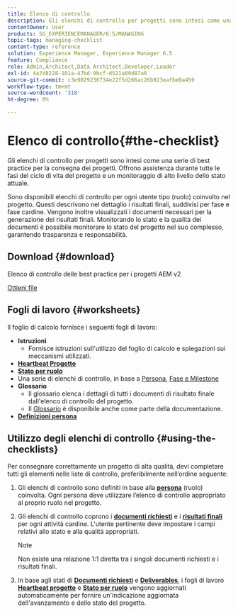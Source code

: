 ```yaml
---
title: Elenco di controllo
description: Gli elenchi di controllo per progetti sono intesi come una serie di best practice per la consegna dei progetti. Offrono assistenza durante tutte le fasi del ciclo di vita del progetto e un monitoraggio di alto livello dello stato attuale.
contentOwner: User
products: SG_EXPERIENCEMANAGER/6.5/MANAGING
topic-tags: managing-checklist
content-type: reference
solution: Experience Manager, Experience Manager 6.5
feature: Compliance
role: Admin,Architect,Data Architect,Developer,Leader
exl-id: 4a7d8228-101a-47bd-9bcf-d521a69d87a0
source-git-commit: c3e9029236734e22f5d266ac26b923eafbe0a459
workflow-type: tm+mt
source-wordcount: '318'
ht-degree: 0%

---
```


# Elenco di controllo{#the-checklist}

Gli elenchi di controllo per progetti sono intesi come una serie di best practice per la consegna dei progetti. Offrono assistenza durante tutte le fasi del ciclo di vita del progetto e un monitoraggio di alto livello dello stato attuale.

Sono disponibili elenchi di controllo per ogni utente tipo (ruolo) coinvolto nel progetto. Questi descrivono nel dettaglio i risultati finali, suddivisi per fase e fase cardine. Vengono inoltre visualizzati i documenti necessari per la generazione dei risultati finali. Monitorando lo stato e la qualità dei documenti è possibile monitorare lo stato del progetto nel suo complesso, garantendo trasparenza e responsabilità.

## Download {#download}

Elenco di controllo delle best practice per i progetti AEM v2

[Ottieni file](assets/aem_project_bp_checklistv2-65.xlsx)

## Fogli di lavoro {#worksheets}

Il foglio di calcolo fornisce i seguenti fogli di lavoro:

* **Istruzioni**
   * Fornisce istruzioni sull&#39;utilizzo del foglio di calcolo e spiegazioni sui meccanismi utilizzati.
* **[Heartbeat Progetto](/help/managing/best-practices.md#project-heartbeat-dashboard)**
* **[Stato per ruolo](/help/managing/best-practices.md#status-by-role)**
* Una serie di elenchi di controllo, in base a [Persona](/help/managing/best-practices.md#persona), [Fase e Milestone](/help/managing/best-practices.md#phases-and-milestones)
* **Glossario**
   * Il glossario elenca i dettagli di tutti i documenti di risultato finale dall&#39;elenco di controllo del progetto.
   * Il [Glossario](/help/managing/best-practices-glossary.md) è disponibile anche come parte della documentazione.
* **[Definizioni persona](/help/managing/best-practices.md#persona)**

## Utilizzo degli elenchi di controllo {#using-the-checklists}

Per consegnare correttamente un progetto di alta qualità, devi completare tutti gli elementi nelle liste di controllo, preferibilmente nell’ordine seguente:

1. Gli elenchi di controllo sono definiti in base alla **[persona](/help/managing/best-practices.md#persona)** (ruolo) coinvolta. Ogni persona deve utilizzare l’elenco di controllo appropriato al proprio ruolo nel progetto.
1. Gli elenchi di controllo coprono i **[documenti richiesti](/help/managing/best-practices.md#required-documents)** e i **[risultati finali](/help/managing/best-practices.md#deliverables)** per ogni attività cardine. L&#39;utente pertinente deve impostare i campi relativi allo stato e alla qualità appropriati.

   >[!NOTE]
   >
   >Non esiste una relazione 1:1 diretta tra i singoli documenti richiesti e i risultati finali.

1. In base agli stati di **[Documenti richiesti](/help/managing/best-practices.md#required-documents)** e **[Deliverables](/help/managing/best-practices.md#deliverables)**, i fogli di lavoro **[Heartbeat progetto](/help/managing/best-practices.md#project-heartbeat-dashboard)** e **[Stato per ruolo](/help/managing/best-practices.md#status-by-role)** vengono aggiornati automaticamente per fornire un&#39;indicazione aggiornata dell&#39;avanzamento e dello stato del progetto.
